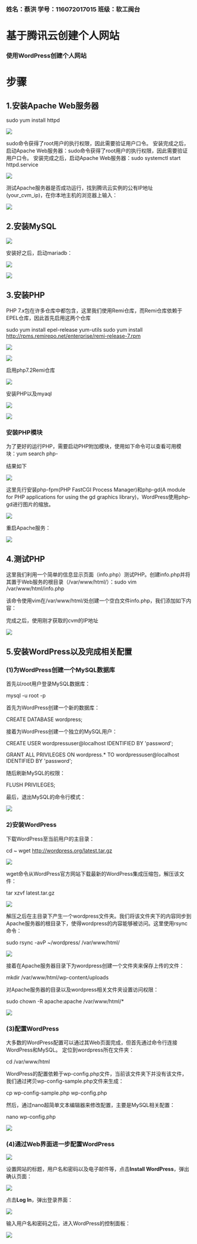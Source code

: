 ### 姓名：蔡洪         学号：116072017015        班级：软工闽台      

# **基于腾讯云创建个人网站**

### 使用WordPress创建个人网站

# 步骤

## 1.安装Apache Web服务器

sudo yum install httpd

![](../image/19.png)

sudo命令获得了root用户的执行权限，因此需要验证用户口令。
安装完成之后，启动Apache Web服务器：sudo命令获得了root用户的执行权限，因此需要验证用户口令。
安装完成之后，启动Apache Web服务器：sudo systemctl start httpd.service

![](../image/20.png)

测试Apache服务器是否成功运行，找到腾讯云实例的公有IP地址(your_cvm_ip)，在你本地主机的浏览器上输入：

![](../image/21.png)

## 2.安装MySQL

![](../image/22.png)

安装好之后，启动mariadb：

![](../image/23.png)

![](../image/24.png)

## 3.安装PHP

PHP 7.x包在许多仓库中都包含，这里我们使用Remi仓库，而Remi仓库依赖于EPEL仓库，因此首先启用这两个仓库

sudo yum install epel-release yum-utils
sudo yum install http://rpms.remirepo.net/enterprise/remi-release-7.rpm

![](../image/25.png)

![](../image/26.png)

启用php7.2Remi仓库

![](../image/27.png)

安装PHP以及myaql

![](../image/28.png)

![](../image/29.png)

### 安装PHP模块

为了更好的运行PHP，需要启动PHP附加模块，使用如下命令可以查看可用模块：yum search php-

结果如下

![](../image/30.png)

这里先行安装php-fpm(PHP FastCGI Process Manager)和php-gd(A module for PHP 
applications for using the gd graphics 
library)，WordPress使用php-gd进行图片的缩放。

![](../image/31.png)

重启Apache服务：

![](../image/32.png)

## 4.测试PHP

这里我们利用一个简单的信息显示页面（info.php）测试PHP。创建info.php并将其置于Web服务的根目录（/var/www/html/）：sudo vim /var/www/html/info.php

该命令使用vim在/var/www/html/处创建一个空白文件info.php，我们添加如下内容：

<?php phpinfo(); ?>

完成之后，使用刚才获取的cvm的IP地址

![](../image/33.png)

## 5.安装WordPress以及完成相关配置

### (1)为WordPress创建一个MySQL数据库

首先以root用户登录MySQL数据库：

mysql -u root -p

首先为WordPress创建一个新的数据库：

CREATE DATABASE wordpress;

接着为WordPress创建一个独立的MySQL用户：

CREATE USER wordpressuser@localhost IDENTIFIED BY 'password';

GRANT ALL PRIVILEGES ON wordpress.* TO wordpressuser@localhost IDENTIFIED BY 'password';

随后刷新MySQL的权限：

FLUSH PRIVILEGES;

最后，退出MySQL的命令行模式：

![](../image/34.png)

### 2)安装WordPress

下载WordPress至当前用户的主目录：

cd ~
wget http://wordpress.org/latest.tar.gz

![](../image/35.png)

wget命令从WordPress官方网站下载最新的WordPress集成压缩包，解压该文件：

tar xzvf latest.tar.gz

![](../image/36.png)

解压之后在主目录下产生一个wordpress文件夹。我们将该文件夹下的内容同步到Apache服务器的根目录下，使得wordpress的内容能够被访问。这里使用rsync命令：

sudo rsync -avP ~/wordpress/ /var/www/html/

![](../image/37.png)

接着在Apache服务器目录下为wordpress创建一个文件夹来保存上传的文件：

mkdir /var/www/html/wp-content/uploads

对Apache服务器的目录以及wordpress相关文件夹设置访问权限：

sudo chown -R apache:apache /var/www/html/*

![](../image/38.png)

### (3)配置WordPress

大多数的WordPress配置可以通过其Web页面完成，但首先通过命令行连接WordPress和MySQL。
 定位到wordpress所在文件夹：

cd /var/www/html

WordPress的配置依赖于wp-config.php文件，当前该文件夹下并没有该文件，我们通过拷贝wp-config-sample.php文件来生成：

cp wp-config-sample.php wp-config.php

然后，通过nano超简单文本编辑器来修改配置，主要是MySQL相关配置：

nano wp-config.php

![](../image/39.png)

### (4)通过Web界面进一步配置WordPress



![](../image/40.png)

设置网站的标题，用户名和密码以及电子邮件等，点击**Install WordPress**，弹出确认页面：

![](../image/41.png)

点击**Log In**，弹出登录界面：

![](../image/42.png)



输入用户名和密码之后，进入WordPress的控制面板：

![](../image/43.png)

